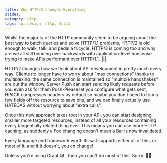 ```yaml
---
title: Why HTTP/2 Changes Everything
slides:
category: http
tags: api design, http, http2
---
```


Whilst the majority of the HTTP community seem to be arguing about the best way
to batch queries and solve HTTP/1.1 problems, HTTP/2 is old enough to walk,
talk, and pedal a tricycle. HTTP/3 is coming too and why are we all still
bending over backwards with application-level nonsense trying to make APIs
performant over HTTP/1.1. 🤦‍♀️

HTTP/2 changes how we think about API development in pretty much every way.
Clients no longer have to worry about "max connections" thanks to multiplexing,
the same connection is maintained so "multiple handshakes" are out the window,
Server Push can start sending likely requests before you even ask for them
Push-Please let you configure what gets sent, HPACK compresses headers by
default so maybe you don't need to trim a few fields off the resource to save
bits, and we can finally actually use HATEOAS without worrying about "extra
calls".

Once this new approach takes root in your API, you can start designing smaller
more targeted resources, instead of all your resources containing every
tangentially related thing ever. This means you can use more HTTP caching, as
suddenly a Foo changing doesn't mean a Bar is now invalidated.

Every language and framework worth its salt supports either all of this, or most of it,
and if it doesn't, you cn change!

Unless you're using GraphQL, then you can't do most of this. Sorry. 🤷‍♂️